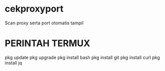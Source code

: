 # cekproxyport
Scan proxy serta port otomatis tampil


# PERINTAH TERMUX
pkg update
pkg upgrade
pkg install bash
pkg install git
pkg install curl
pkg install jq
